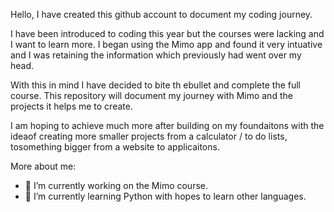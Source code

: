 Hello, I have created this github account to document my coding journey.

I have been introduced to coding this year but the courses were lacking and I want to learn more.
I began using the Mimo app and found it very intuative and I was retaining the information which previously had went over my head.

With this in mind I have decided to bite th ebullet and complete the full course.
This repository will document my journey with Mimo and the projects it helps me to create.

I am hoping to achieve much more after building on my foundaitons with the ideaof creating more smaller projects from a calculator / to do lists,
tosomething bigger from a website to applicaitons.

More about me:
- 🔭 I’m currently working on the Mimo course.
- 🌱 I’m currently learning Python with hopes to learn other languages.
